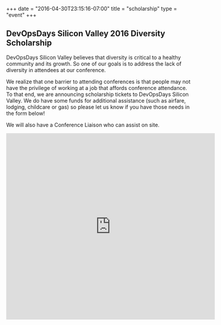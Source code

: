 +++
date = "2016-04-30T23:15:16-07:00"
title = "scholarship"
type = "event"
+++


<h2> DevOpsDays Silicon Valley 2016 Diversity Scholarship </h2>

<p>
DevOpsDays Silicon Valley believes that diversity is critical to a healthy community and its growth. So one of our goals is to address the lack of diversity in attendees at our conference.
</p>
<p>
We realize that one barrier to attending conferences is that people may not have the privilege of working at a job that affords conference attendance. To that end, we are announcing scholarship tickets to DevOpsDays Silicon Valley. We do have some funds for additional assistance (such as airfare, lodging, childcare or gas) so please let us know if you have those needs in the form below!
</p>

<p>We will also have a Conference Liaison who can assist on site. </p>

<p>
<iframe src="https://docs.google.com/forms/d/1Zqi4rUJHHXXylzmQjYSG-2RhHBS4fkID8x8rZCateoY/viewform?embedded=true" width="560" height="500" frameborder="0" marginheight="0" marginwidth="0">Loading...</iframe>
</p>
